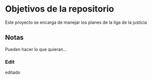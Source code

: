 # Objetivos de la repositorio

Este proyecto se encarga de manejar los planes de la liga de la justicia


## Notas
Pueden hacer lo que quieran...

### Edit

editado